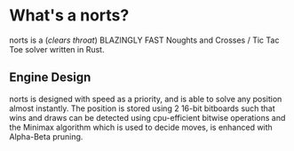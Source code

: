 # What's a norts?
norts is a (*clears throat*) BLAZINGLY FAST Noughts and Crosses / Tic Tac Toe solver written in Rust.

## Engine Design
norts is designed with speed as a priority, and is able to solve any position almost instantly.
The position is stored using 2 16-bit bitboards such that wins and draws can be detected using cpu-efficient bitwise operations
and the Minimax algorithm which is used to decide moves, is enhanced with Alpha-Beta pruning.
